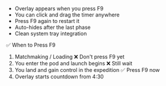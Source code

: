 - Overlay appears when you press F9
- You can click and drag the timer anywhere
- Press F9 again to restart it
- Auto-hides after the last phase
- Clean system tray integration

✅ When to Press F9
1. Matchmaking / Loading	❌ Don't press F9 yet
2. You enter the pod and launch begins	❌ Still wait
3. You land and gain control in the expedition	✅ Press F9 now
4. Overlay starts countdown from 4:30
